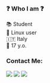 <h3> ❓ Who I am ❓ </h3>
  
📚 Student </br>
🐧 Linux user </br>
🇮🇹 Italy </br>
👨 17 y.o. </br>

<h3> Contact Me: </h3>
  
[<img src="https://img.shields.io/badge/GitHub-grey?style=for-the-badge&logo=github" />](https://github.com/ginop-1)
[<img src="https://img.shields.io/badge/Reddit-grey?style=for-the-badge&logo=reddit" />](https://www.reddit.com/user/Take_F)
[<img src="https://img.shields.io/badge/Telegram-grey?style=for-the-badge&logo=telegram" />](https://telegram.me/ilginop)

